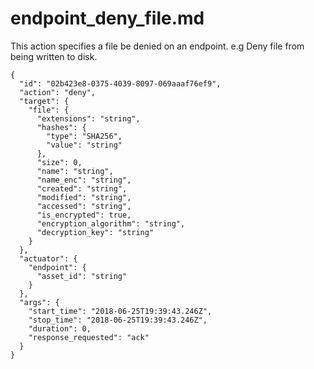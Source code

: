 
# endpoint_deny_file.md

This action specifies a file be denied on an endpoint. e.g Deny file from being written to disk.

```
{
  "id": "02b423e8-0375-4039-8097-069aaaf76ef9",
  "action": "deny",
  "target": {
    "file": {
      "extensions": "string",
      "hashes": {
        "type": "SHA256",
        "value": "string"
      },
      "size": 0,
      "name": "string",
      "name_enc": "string",
      "created": "string",
      "modified": "string",
      "accessed": "string",
      "is_encrypted": true,
      "encryption_algorithm": "string",
      "decryption_key": "string"
    }
  },
  "actuator": {
    "endpoint": {
      "asset_id": "string"
    }
  },
  "args": {
    "start_time": "2018-06-25T19:39:43.246Z",
    "stop_time": "2018-06-25T19:39:43.246Z",
    "duration": 0,
    "response_requested": "ack"
  }
}
```
